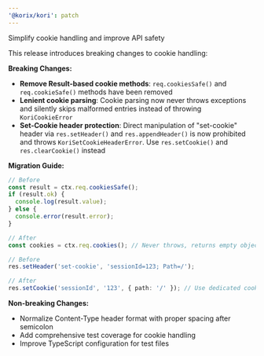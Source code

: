 ```yaml
---
'@korix/kori': patch
---
```


Simplify cookie handling and improve API safety

This release introduces breaking changes to cookie handling:

**Breaking Changes:**

- **Remove Result-based cookie methods**: `req.cookiesSafe()` and `req.cookieSafe()` methods have been removed
- **Lenient cookie parsing**: Cookie parsing now never throws exceptions and silently skips malformed entries instead of throwing `KoriCookieError`
- **Set-Cookie header protection**: Direct manipulation of "set-cookie" header via `res.setHeader()` and `res.appendHeader()` is now prohibited and throws `KoriSetCookieHeaderError`. Use `res.setCookie()` and `res.clearCookie()` instead

**Migration Guide:**

```typescript
// Before
const result = ctx.req.cookiesSafe();
if (result.ok) {
  console.log(result.value);
} else {
  console.error(result.error);
}

// After
const cookies = ctx.req.cookies(); // Never throws, returns empty object for malformed headers

// Before
res.setHeader('set-cookie', 'sessionId=123; Path=/');

// After
res.setCookie('sessionId', '123', { path: '/' }); // Use dedicated cookie methods
```

**Non-breaking Changes:**

- Normalize Content-Type header format with proper spacing after semicolon
- Add comprehensive test coverage for cookie handling
- Improve TypeScript configuration for test files
